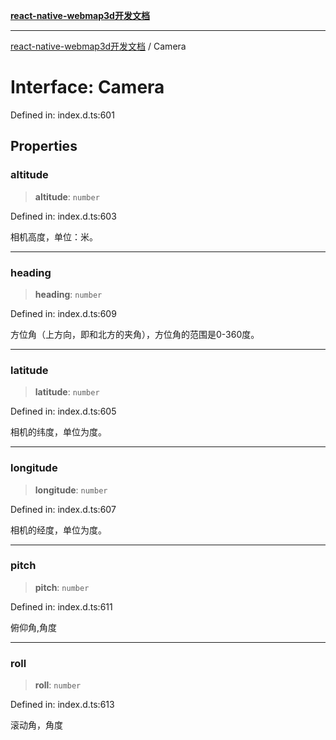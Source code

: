 [**react-native-webmap3d开发文档**](../README.md)

***

[react-native-webmap3d开发文档](../globals.md) / Camera

# Interface: Camera

Defined in: index.d.ts:601

## Properties

### altitude

> **altitude**: `number`

Defined in: index.d.ts:603

相机高度，单位：米。

***

### heading

> **heading**: `number`

Defined in: index.d.ts:609

方位角（上方向，即和北方的夹角），方位角的范围是0-360度。

***

### latitude

> **latitude**: `number`

Defined in: index.d.ts:605

相机的纬度，单位为度。

***

### longitude

> **longitude**: `number`

Defined in: index.d.ts:607

相机的经度，单位为度。

***

### pitch

> **pitch**: `number`

Defined in: index.d.ts:611

俯仰角,角度

***

### roll

> **roll**: `number`

Defined in: index.d.ts:613

滚动角，角度

